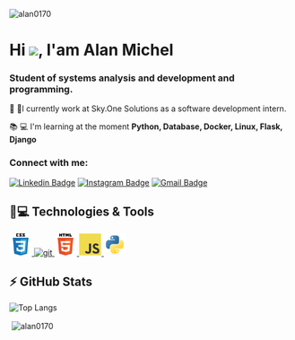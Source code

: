 <p align="left"> <img src="https://komarev.com/ghpvc/?username=alan0170&label=Profile%20views&color=0e75b6&style=flat" alt="alan0170" /> </p>
<h1 align = "justify"> Hi <img src="https://media.giphy.com/media/hvRJCLFzcasrR4ia7z/giphy.gif" width="25px">, I'am Alan Michel</h1>
<h3 align="left">Student of systems analysis and development and programming.</h3>



 🔎 🤝I currently work at Sky.One Solutions as a software development intern.

 📚 💻 I'm learning at the moment **Python, Database, Docker, Linux, Flask, Django**

<h3 align="left">Connect with me:</h3>

[![Linkedin Badge](https://img.shields.io/badge/-Linkedin-blue?style=flat-square&logo=Linkedin&logoColor=white&link=https://www.linkedin.com/in/alan-michel-82155216b/)](https://www.linkedin.com/in/alan-michel-82155216b/)
[![Instagram Badge](https://img.shields.io/badge/-Instagram-purple?style=flat-square&logo=instagram&logoColor=white&link=https://www.instagram.com/alan0170/?hl=pt-br)](https://www.instagram.com/alan_michelsp/)
[![Gmail Badge](https://img.shields.io/badge/-Gmail-c14438?style=flat-square&logo=Gmail&logoColor=white&link=mailto:alan.msp22@gmail.com)](mailto:alan.msp22@gmail.com)

## 🚀💻 Technologies & Tools
<p align="left"> <a href="https://www.w3schools.com/css/" target="_blank"> <img src="https://raw.githubusercontent.com/devicons/devicon/master/icons/css3/css3-original-wordmark.svg" alt="css3" width="40" height="40"/> </a> <a href="https://git-scm.com/" target="_blank"> <img src="https://www.vectorlogo.zone/logos/git-scm/git-scm-icon.svg" alt="git" width="40" height="40"/> </a> <a href="https://www.w3.org/html/" target="_blank"> <img src="https://raw.githubusercontent.com/devicons/devicon/master/icons/html5/html5-original-wordmark.svg" alt="html5" width="40" height="40"/> </a> <a href="https://developer.mozilla.org/en-US/docs/Web/JavaScript" target="_blank"> <img src="https://raw.githubusercontent.com/devicons/devicon/master/icons/javascript/javascript-original.svg" alt="javascript" width="40" height="40"/> </a> <a href="https://www.python.org" target="_blank"> <img src="https://raw.githubusercontent.com/devicons/devicon/master/icons/python/python-original.svg" alt="python" width="40" height="40"/> </a> </p>

## ⚡ GitHub Stats
![Top Langs](https://github-readme-stats.vercel.app/api/top-langs/?username=Alan0170&hide=TeX&layout=compact)
<p>&nbsp;<img align="center" src="https://github-readme-stats.vercel.app/api?username=alan0170&show_icons=true&locale=en" alt="alan0170" /></p>


